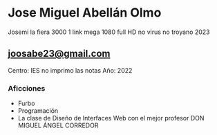 # Jose Miguel Abellán Olmo
Josemi la fiera 3000 1 link mega 1080 full HD no virus no troyano 2023

## joosabe23@gmail.com

Centro: IES no imprimo las notas
Año: 2022

### Aficciones

- Furbo
- Programación
- La clase de Diseño de Interfaces Web con el mejor profesor DON MIGUEL ÁNGEL CORREDOR

